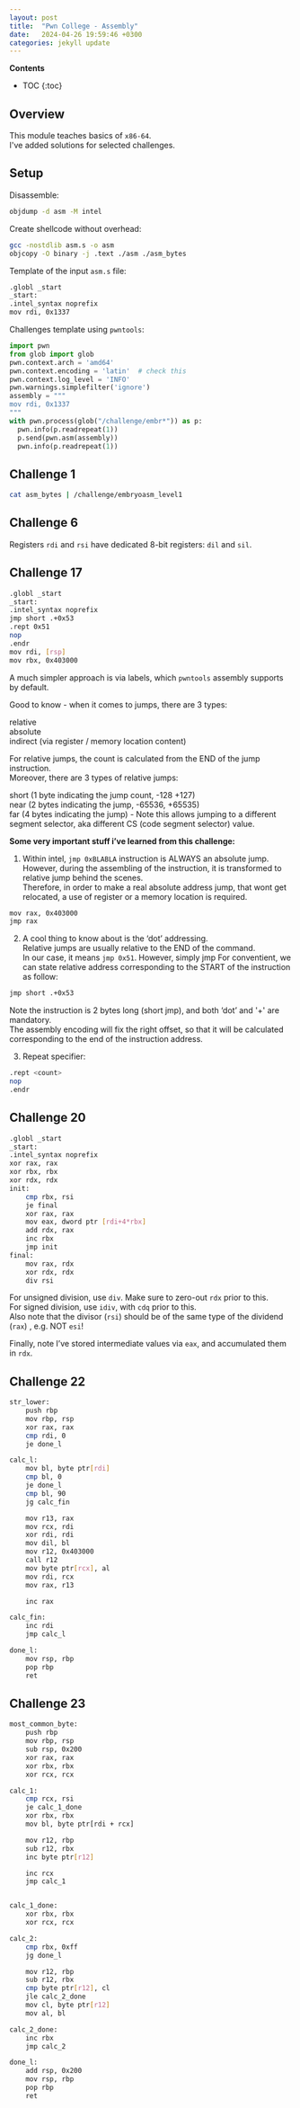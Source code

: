 ```yaml
---
layout: post
title:  "Pwn College - Assembly"
date:   2024-04-26 19:59:46 +0300
categories: jekyll update
---
```


**Contents**
* TOC
{:toc}
## Overview

This module teaches basics of `x86-64`. \
I've added solutions for selected challenges.

## Setup

Disassemble:

```bash
objdump -d asm -M intel
```

Create shellcode without overhead:

```bash
gcc -nostdlib asm.s -o asm
objcopy -O binary -j .text ./asm ./asm_bytes
```

Template of the input `asm.s` file:

```bash
.globl _start
_start:
.intel_syntax noprefix
mov rdi, 0x1337
```

Challenges template using `pwntools`:

```python
import pwn
from glob import glob
pwn.context.arch = 'amd64'
pwn.context.encoding = 'latin'  # check this
pwn.context.log_level = 'INFO'
pwn.warnings.simplefilter('ignore')
assembly = """
mov rdi, 0x1337
"""
with pwn.process(glob("/challenge/embr*")) as p:
  pwn.info(p.readrepeat(1))
  p.send(pwn.asm(assembly))
  pwn.info(p.readrepeat(1))
```

## Challenge 1

```bash
cat asm_bytes | /challenge/embryoasm_level1
```

## Challenge 6

Registers `rdi` and `rsi` have dedicated 8-bit registers: `dil` and `sil`. 

## Challenge 17

```bash
.globl _start
_start:
.intel_syntax noprefix
jmp short .+0x53
.rept 0x51
nop
.endr
mov rdi, [rsp]
mov rbx, 0x403000
```

A much simpler approach is via labels, which `pwntools` assembly supports by default. 

Good to know - when it comes to jumps, there are 3 types:

relative \
absolute \
indirect (via register / memory location content)

For relative jumps, the count is calculated from the END of the jump instruction. \
Moreover, there are 3 types of relative jumps:

short (1 byte indicating the jump count, -128 +127) \
near (2 bytes indicating the jump, -65536, +65535) \
far (4 bytes indicating the jump) - Note this allows jumping to a different segment selector, aka different CS (code segment selector) value. 

**Some very important stuff i’ve learned from this challenge:**

1. Within intel, `jmp 0xBLABLA` instruction is ALWAYS an absolute jump. \
However, during the assembling of the instruction, it is transformed to relative jump behind the scenes. \
Therefore, in order to make a real absolute address jump, that wont get relocated, a use of register or a memory location is required.

```bash
mov rax, 0x403000
jmp rax
```

2. A cool thing to know about is the ‘dot’ addressing. \
Relative jumps are usually relative to the END of the command. \
In our case, it means `jmp 0x51`. However, simply jmp 
For conventient, we can state relative address corresponding to the START of the instruction as follow:

```bash
jmp short .+0x53
```

Note the instruction is 2 bytes long (short jmp), and both ‘dot’ and '+' are mandatory. \
The assembly encoding will fix the right offset, so that it will be calculated corresponding to the end of the instruction address.

3. Repeat specifier:

```bash
.rept <count>
nop
.endr
```

## Challenge 20

```bash
.globl _start
_start:
.intel_syntax noprefix
xor rax, rax
xor rbx, rbx
xor rdx, rdx
init:
    cmp rbx, rsi
    je final
    xor rax, rax
    mov eax, dword ptr [rdi+4*rbx]
    add rdx, rax
    inc rbx
    jmp init
final:
    mov rax, rdx
    xor rdx, rdx
    div rsi
```

For unsigned division, use `div`. Make sure to zero-out `rdx` prior to this. \
For signed division, use `idiv`, with `cdq` prior to this. \
Also note that the divisor (`rsi`) should be of the same type of the dividend (`rax`) , e.g. NOT `esi`!

Finally, note I’ve stored intermediate values via `eax`, and accumulated them in `rdx`. 

## Challenge 22

```bash
str_lower:                                                 
    push rbp
    mov rbp, rsp
    xor rax, rax
    cmp rdi, 0
    je done_l

calc_l:
    mov bl, byte ptr[rdi]
    cmp bl, 0
    je done_l
    cmp bl, 90
    jg calc_fin

    mov r13, rax
    mov rcx, rdi
    xor rdi, rdi
    mov dil, bl
    mov r12, 0x403000
    call r12
    mov byte ptr[rcx], al
    mov rdi, rcx
    mov rax, r13

    inc rax

calc_fin:
    inc rdi
    jmp calc_l

done_l:
    mov rsp, rbp
    pop rbp
    ret
```

## Challenge 23

```bash
most_common_byte:
    push rbp
    mov rbp, rsp
    sub rsp, 0x200
    xor rax, rax
    xor rbx, rbx
    xor rcx, rcx

calc_1:
    cmp rcx, rsi
    je calc_1_done
    xor rbx, rbx
    mov bl, byte ptr[rdi + rcx]

    mov r12, rbp
    sub r12, rbx
    inc byte ptr[r12]

    inc rcx
    jmp calc_1


calc_1_done:
    xor rbx, rbx
    xor rcx, rcx

calc_2:
    cmp rbx, 0xff
    jg done_l

    mov r12, rbp
    sub r12, rbx
    cmp byte ptr[r12], cl
    jle calc_2_done
    mov cl, byte ptr[r12]
    mov al, bl

calc_2_done:
    inc rbx
    jmp calc_2

done_l:
    add rsp, 0x200
    mov rsp, rbp
    pop rbp
    ret
```

